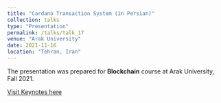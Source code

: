 ```yaml
---
title: "Cardano Transaction System (in Persian)"
collection: talks
type: "Presentation"
permalink: /talks/talk_17
venue: "Arak University"
date: 2021-11-16
location: "Tehran, Iran"
---
```


The presentation was prepared for **Blockchain** course at Arak University, Fall 2021.

[Visit Keynotes here](https://alirezasn.github.io/files/talk_17_slides.pdf)